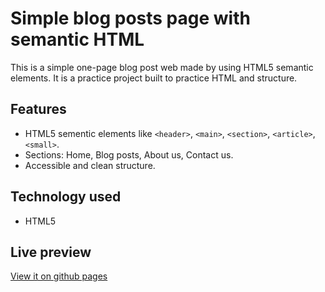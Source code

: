 # Simple blog posts page with semantic HTML

This is a simple one-page blog post web made by using HTML5 semantic elements. It is a practice project built to practice HTML and structure.

## Features

- HTML5 sementic elements like `<header>`, `<main>`, `<section>`, `<article>`, `<small>`.
- Sections: Home, Blog posts, About us, Contact us.
- Accessible and clean structure.

## Technology used

- HTML5

## Live preview

[View it on github pages](https://abid2320.github.io/simple-blog-posts-with-html/)

